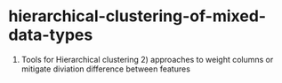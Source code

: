 # hierarchical-clustering-of-mixed-data-types
1) Tools for Hierarchical clustering 2) approaches to weight columns or mitigate diviation difference between features
